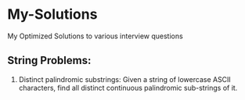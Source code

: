# My-Solutions
My Optimized Solutions to various interview questions


String Problems:
----------------
  1) Distinct palindromic substrings:
        Given a string of lowercase ASCII characters, find all distinct continuous palindromic sub-strings of it.
